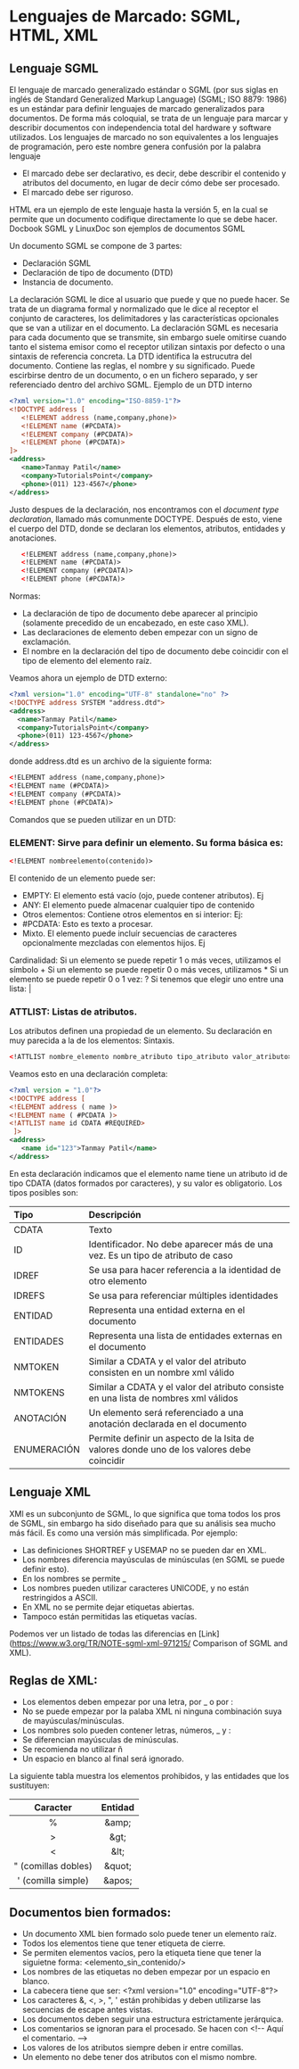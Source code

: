 # Lenguajes de Marcado: SGML, HTML, XML

## Lenguaje SGML
El lenguaje de marcado generalizado estándar o SGML (por sus siglas en inglés de Standard Generalized Markup Language) (SGML; ISO 8879: 1986) es un estándar para definir lenguajes de marcado generalizados para documentos.
De forma más coloquial, se trata de un lenguaje para marcar y describir documentos con independencia total del hardware y software utilizados.
Los lenguajes de marcado no son equivalentes a los lenguajes de programación, pero este nombre genera confusión por la palabra lenguaje
- El marcado debe ser declarativo, es decir, debe describir el contenido y atributos del documento, en lugar de decir cómo debe ser procesado. 
- El marcado debe ser riguroso.

HTML era un ejemplo de este lenguaje hasta la versión 5, en la cual se permite que un documento codifique directamente lo que se debe hacer. 
Docbook SGML y LinuxDoc son ejemplos de documentos SGML

Un documento SGML se compone de 3 partes: 
- Declaración SGML
- Declaración de tipo de documento (DTD)
- Instancia de documento. 

La declaración SGML le dice al usuario que puede y que no puede hacer. Se trata de un diagrama formal y normalizado que le dice al receptor el conjunto de caracteres, los delimitadores y las características opcionales que se van a utilizar en el documento. 
La declaración SGML es necesaria para cada documento que se transmite, sin embargo suele omitirse cuando tanto el sistema emisor como el receptor utilizan sintaxis por defecto o una sintaxis de referencia concreta. 
La DTD identifica la estrucutra del documento. Contiene las reglas, el nombre y su significado. Puede escirbirse dentro de un documento, o en un fichero separado, y ser referenciado dentro del archivo SGML.
Ejemplo de un DTD interno
```xml
<?xml version="1.0" encoding="ISO-8859-1"?>
<!DOCTYPE address [
   <!ELEMENT address (name,company,phone)>
   <!ELEMENT name (#PCDATA)>
   <!ELEMENT company (#PCDATA)>
   <!ELEMENT phone (#PCDATA)>
]>
<address>
   <name>Tanmay Patil</name>
   <company>TutorialsPoint</company>
   <phone>(011) 123-4567</phone>
</address>
```

Justo despues de la declaración, nos encontramos con el *document type declaration*, llamado más comunmente DOCTYPE. 
Después de esto, viene el cuerpo del DTD, donde se declaran los elementos, atributos, entidades y anotaciones. 

```xml
   <!ELEMENT address (name,company,phone)>
   <!ELEMENT name (#PCDATA)>
   <!ELEMENT company (#PCDATA)>
   <!ELEMENT phone (#PCDATA)>
```
Normas: 
- La declaración de tipo de documento debe aparecer al principio (solamente precedido de un encabezado, en este caso XML). 
- Las declaraciones de elemento deben empezar con un signo de exclamación. 
- El nombre en la declaración del tipo de documento debe coincidir con el tipo de elemento del elemento raíz. 

Veamos ahora un ejemplo de DTD externo: 
```xml
<?xml version="1.0" encoding="UTF-8" standalone="no" ?>
<!DOCTYPE address SYSTEM "address.dtd">
<address>
  <name>Tanmay Patil</name>
  <company>TutorialsPoint</company>
  <phone>(011) 123-4567</phone>
</address>
```
donde address.dtd es un archivo  de la siguiente forma: 
```xml
<!ELEMENT address (name,company,phone)>
<!ELEMENT name (#PCDATA)>
<!ELEMENT company (#PCDATA)>
<!ELEMENT phone (#PCDATA)>
```

Comandos que se pueden utilizar en un DTD: 
### ELEMENT: Sirve para definir un elemento. Su forma básica es: 
```xml
<!ELEMENT nombreelemento(contenido)>
```
El contenido de un elemento puede ser: 
- EMPTY: El elemento está vacío (ojo, puede contener atributos). Ej <!ELEMENT imagen EMPTY>
- ANY: El elemento puede almacenar cualquier tipo de contenido
- Otros elementos: Contiene otros elementos en si interior: Ej: <!ELEMENT LIBRO (TITULO,AUTOR)>
- #PCDATA: Esto es texto a procesar. 
- Mixto. El elemento puede incluír secuencias de caracteres opcionalmente mezcladas con elementos hijos. Ej <!ELEMENT LIBRO(#PCDATA | AUTOR)*>

Cardinalidad: 
Si un elemento se puede repetir 1 o más veces, utilizamos el símbolo +
Si un elemento se puede repetir 0 o más veces, utilizamos *
Si un elemento se puede repetir 0 o 1 vez: ?
Si tenemos que elegir uno entre una lista: |


### ATTLIST: Listas de atributos. 
Los atributos definen una propiedad de un elemento. Su declaración en muy parecida a la de los elementos: 
Sintaxis. 
```xml
<!ATTLIST nombre_elemento nombre_atributo tipo_atributo valor_atributo> 
```

Veamos esto en una declaración completa: 
```xml
<?xml version = "1.0"?>
<!DOCTYPE address [
<!ELEMENT address ( name )>
<!ELEMENT name ( #PCDATA )>
<!ATTLIST name id CDATA #REQUIRED>
 ]>
<address>
   <name id="123">Tanmay Patil</name>
</address>
```

En esta declaración indicamos que el elemento name tiene un atributo id de tipo CDATA (datos formados por caracteres), y su valor es obligatorio. 
Los tipos posibles son: 

|Tipo           |Descripción                                |
|:--------------|:------------------------------------------|
|CDATA          |Texto                                      |
|ID             | Identificador. No debe aparecer más de una vez. Es un tipo de atributo de caso |
|IDREF          | Se usa para hacer referencia a la identidad de otro elemento |
|IDREFS         | Se usa para referenciar múltiples identidades |
|ENTIDAD        | Representa una entidad externa en el documento |
|ENTIDADES      |Representa una lista de entidades externas en el documento |
|NMTOKEN        |Similar a CDATA y el valor del atributo consisten en un nombre xml válido |
|NMTOKENS       |Similar a CDATA y el valor del atributo consiste en una lista de nombres xml válidos |
|ANOTACIÓN      |Un elemento será referenciado a una anotación declarada en el documento |
|ENUMERACIÓN    |Permite definir un aspecto de la lsita de valores donde uno de los valores debe coincidir|

## Lenguaje XML
XMl es un subconjunto de SGML, lo que significa que toma todos los pros de SGML, sin embargo ha sido diseñado para que su análisis sea mucho más fácil. 
Es como una versión más simplificada. Por ejemplo: 

- Las definiciones SHORTREF  y USEMAP no se pueden dar en XML. 
- Los nombres diferencia mayúsculas de minúsculas (en SGML se puede definir esto). 
- En los nombres se permite _
- Los nombres pueden utilizar caracteres UNICODE, y no están restringidos a ASCII. 
- En XML no se permite dejar etiquetas abiertas. 
- Tampoco están permitidas las etiquetas vacías. 

Podemos ver un listado de todas las diferencias en [Link](https://www.w3.org/TR/NOTE-sgml-xml-971215/ Comparison of SGML and XML).

## Reglas de XML: 
- Los elementos deben empezar por una letra, por _ o por :
- No se puede empezar por la palaba XML ni ninguna combinación suya de mayúsculas/minúsculas. 
- Los nombres solo pueden contener letras, números, _ y :
- Se diferencian mayúsculas de minúsculas. 
- Se recomienda no utilizar ñ
- Un espacio en blanco al final será ignorado. 

La siguiente tabla muestra los elementos prohibidos, y las entidades que los sustituyen: 

|Caracter  | Entidad                   |
|:--------:|:-------------------------:|
|%         |\&amp; |
|>         |\&gt; |
|<         |\&lt; |
|" (comillas dobles) | \&quot; |
|' (comilla simple) | \&apos; |

## Documentos bien formados: 
- Un documento XML bien formado solo puede tener un elemento raíz. 
- Todos los elementos tiene que tener etiqueta de cierre. 
- Se permiten elementos vacíos, pero la etiqueta tiene que tener la siguietne forma: <elemento_sin_contenido/>
- Los nombres de las etiquetas no deben empezar por un espacio en blanco. 
- La cabecera tiene que ser: \<?xml version="1.0" encoding="UTF-8"?>
- Los caracteres &, <, >, ", ' están prohibidas y deben utilizarse las secuencias de escape antes vistas. 
- Los documentos deben seguir una estructura estrictamente jerárquica. 
- Los comentarios se ignoran para el procesado. Se hacen con \<!-- Aquí el comentario. -->
- Los valores de los atributos siempre deben ir entre comillas. 
- Un elemento no debe tener dos atributos con el mismo nombre. 

